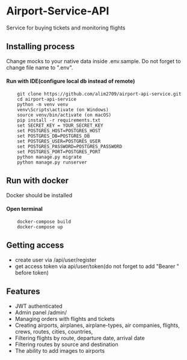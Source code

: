# Airport-Service-API

Service for buying tickets and monitoring flights

## Installing process
Change mocks to your native data inside .env.sample. Do not forget to change file name to ".env".
#### Run with IDE(configure local db instead of remote)
```
    git clone https://github.com/alim2709/airport-api-service.git
    cd airport-api-service
    python -m venv venv
    venv\Scripts\activate (on Windows)
    source venv/bin/activate (on macOS)
    pip install -r requirements.txt
    set SECRET_KEY = YOUR_SECRET_KEY
    set POSTGRES_HOST=POSTGRES_HOST
    set POSTGRES_DB=POSTGRES_DB
    set POSTGRES_USER=POSTGRES_USER
    set POSTGRES_PASSWORD=POSTGRES_PASSWORD
    set POSTGRES_PORT=POSTGRES_PORT
    python manage.py migrate
    python manage.py runserver
```

## Run with docker
Docker should be installed
#### Open terminal
```
    docker-compose build
    docker-compose up
```

## Getting access

* create user via /api/user/register
* get access token via api/user/token(do not forget to add "Bearer " before token)


## Features
* JWT authenticated
* Admin panel /admin/
* Managing orders with flights and tickets
* Creating airports, airplanes, airplane-types, air companies, flights, crews, routes, cities, countries, 
* Filtering flights by route, departure date, arrival date
* Filtering routes by source and destination
* The ability to add images to airports
